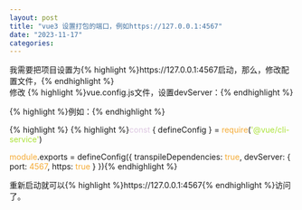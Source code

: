 ```yaml
---
layout: post
title: "vue3 设置打包的端口，例如https://127.0.0.1:4567"
date: "2023-11-17"
categories: 
---
```

<p>我需要把项目设置为{% highlight %}https://127.0.0.1:4567启动，那么，修改配置文件，{% endhighlight %}<br />
修改 {% highlight %}vue.config.js文件，设置devServer：{% endhighlight %}</p>

<p>{% highlight %}例如：{% endhighlight %}</p>

{% highlight %}
{% highlight %}<span style="color:#dcc6e0">const</span> { defineConfig } = <span style="color:#f5ab35">require</span>(<span style="color:#abe338">&#39;@vue/cli-service&#39;</span>)

<span style="color:#f5ab35">module</span>.exports = defineConfig({
  transpileDependencies: <span style="color:#f5ab35">true</span>,
  devServer: {
    port: <span style="color:#f5ab35">4567</span>,
    https: <span style="color:#f5ab35">true</span>
  }
}){% endhighlight %}

<p>重新启动就可以{% highlight %}https://127.0.0.1:4567{% endhighlight %}访问了。</p>

